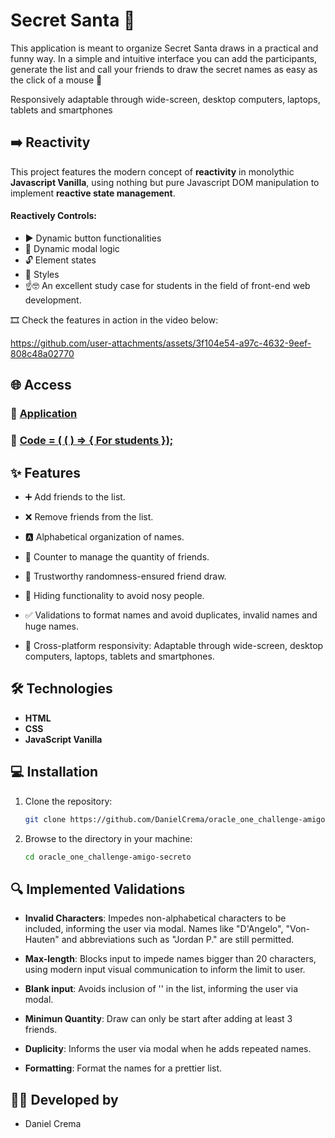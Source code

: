 # Secret Santa  🎉

This application is meant to organize Secret Santa draws in a practical and funny way. In a simple and intuitive interface you can add the participants, generate the list and call your friends to draw the secret names as easy as the click of a mouse 🎉

Responsively adaptable through wide-screen, desktop computers, laptops, tablets and smartphones

## ➡️ Reactivity
This project features the modern concept of **reactivity** in monolythic **Javascript Vanilla**, using nothing but pure Javascript DOM manipulation to implement **reactive state management**.

#### Reactively Controls:
- ▶️ Dynamic button functionalities
- 📌 Dynamic modal logic
- 🔓 Element states
- 💅 Styles
- ☝️🤓 An excellent study case for students in the field of front-end web development.

🎞️ Check the features in action in the video below:

https://github.com/user-attachments/assets/3f104e54-a97c-4632-9eef-808c48a02770

## 🌐 Access
### 🔗 [Application](https://danielcrema.github.io/oracle_one_challenge-amigo-secreto/)

### 🔗 [**Code** = ( ( ) => { For students });](https://github.com/DanielCrema/oracle_one_challenge-amigo-secreto/blob/main/app.js)


## ✨ Features


- ➕ Add friends to the list.

- ❌ Remove friends from the list.
- 🅰️ Alphabetical organization of names.
- 🧮 Counter to manage the quantity of friends.
- 🎲 Trustworthy randomness-ensured friend draw.
- 🥷 Hiding functionality to avoid nosy people.
- ✅ Validations to format names and avoid duplicates, invalid names and huge names.
- 📲 Cross-platform responsivity: Adaptable through wide-screen, desktop computers, laptops, tablets and smartphones.

## 🛠 Technologies

- **HTML**
- **CSS**
- **JavaScript Vanilla**

## 💻 Installation

1. Clone the repository:
   ```bash
   git clone https://github.com/DanielCrema/oracle_one_challenge-amigo-secreto
   ```

2. Browse to the directory in your machine:
   ```bash
   cd oracle_one_challenge-amigo-secreto
   ```

## 🔍 Implemented Validations

- **Invalid Characters**: Impedes non-alphabetical characters to be included, informing the user via modal. Names like "D'Angelo", "Von-Hauten" and abbreviations such as "Jordan P." are still permitted.

- **Max-length**: Blocks input to impede names bigger than 20 characters, using modern input visual communication to inform the limit to user.
- **Blank input**: Avoids inclusion of '' in the list, informing the user via modal.
- **Minimun Quantity**: Draw can only be start after adding at least 3 friends.
- **Duplicity**: Informs the user via modal when he adds repeated names.
- **Formatting**: Format the names for a prettier list.

## 👨‍💻 Developed by
 - Daniel Crema
